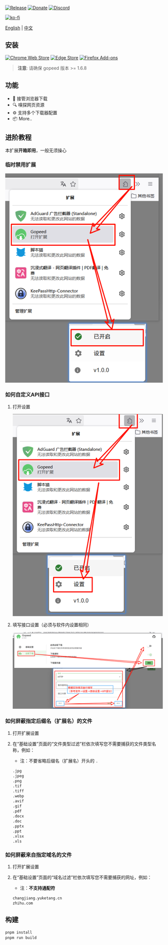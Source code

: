 [![Release](https://img.shields.io/github/release/GopeedLab/browser-extension.svg)](https://github.com/GopeedLab/browser-extension/releases)
[![Donate](https://img.shields.io/badge/%24-donate-ff69b4.svg)](https://docs.gopeed.com/donate.html)
[![Discord](https://img.shields.io/discord/1037992631881449472?label=Discord&logo=discord&style=social)](https://discord.gg/ZUJqJrwCGB)

[![ko-fi](https://ko-fi.com/img/githubbutton_sm.svg)](https://ko-fi.com/R6R6IJGN6)

[English](/README.md) | [中文](/README_zh-CN.md)

## 安装

[<img src="/_docs/img/store/chrome-web-store.png" title="Chrome Web Store" alt="Chrome Web Store" width="170" height="48" />](https://chromewebstore.google.com/detail/gopeed/mijpgljlfcapndmchhjffkpckknofcnd) [<img src="/_docs/img/store/microsoft-store.png" title="Edge Store" alt="Edge Store" height="48">](https://microsoftedge.microsoft.com/addons/detail/dkajnckekendchdleoaenoophcobooce) [<img src="/_docs/img/store/firefox-add-ons.png" title="Firefox Add-ons" alt="Firefox Add-ons" width="170" height="48" />](https://addons.mozilla.org/zh-CN/firefox/addon/gopeed-extension)

> **注意**: 请确保 gopeed 版本 >= 1.6.8

## 功能

- 🔽 接管浏览器下载
- 🔍 嗅探网页资源
- ⚙️ 支持多个下载器配置
- 📦 More..

## 进阶教程

本扩展**开箱即用**，一般无须操心

### 临时禁用扩展

![zhcn_temp_disabled](/_docs/img/tutorial/zhcn_temp_disabled.png)

### 如何自定义API接口

1. 打开设置

    ![zhcn_settings](/_docs/img/tutorial/zhcn_settings.png)

2. 填写接口设置（必须与软件内设置相同）

    ![zhcn_api](/_docs/img/tutorial/zhcn_api.png)

### 如何屏蔽指定后缀名（扩展名）的文件

1. 打开扩展设置
2. 在“基础设置”页面的“文件类型过滤”栏依次填写您不需要捕获的文件类型名称，例如：
    - 注：不要省略后缀名（扩展名）开头的 `.`

    ```text
    .jpg
    .jpeg
    .png
    .tif
    .tiff
    .webp
    .avif
    .gif
    .pdf
    .docx
    .doc
    .pptx
    .ppt
    .xlsx
    .xls
    ```

### 如何屏蔽来自指定域名的文件

1. 打开扩展设置
2. 在“基础设置”页面的“域名过滤”栏依次填写您不需要捕获的网址，例如：
    - 注：**不支持通配符**

    ```text
    changjiang.yuketang.cn
    zhihu.com
    ```

## 构建

```bash
pnpm install
pnpm run build
```
